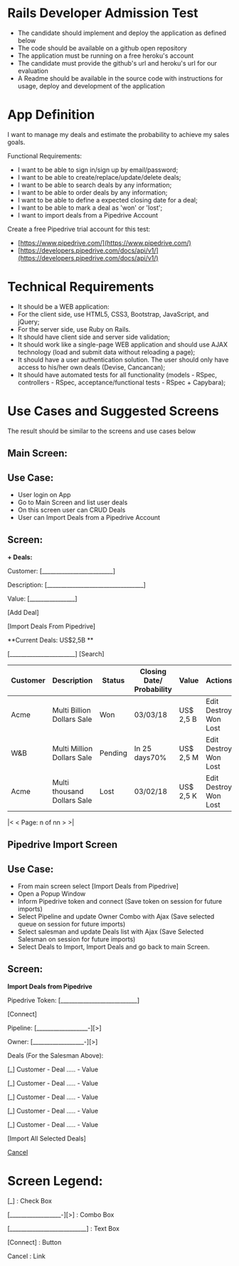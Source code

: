# Rails Developer Admission Test

- The candidate should implement  and deploy the application as defined below
- The code should be available on a github open repository
- The application must be running on a free heroku&#39;s account
- The candidate must provide the github&#39;s url and heroku&#39;s url for our evaluation
- A Readme should be available in the source code with instructions for usage, deploy and development of the application

# App Definition

I want to manage my deals and estimate the probability to achieve my sales goals.

Functional Requirements:

- I want to be able to sign in/sign up by email/password;
- I want to be able to create/replace/update/delete deals;
- I want to be able to search deals by any information;
- I want to be able to order deals by any information;
- I want to be able to define a expected closing date for a deal;
- I want to be able to mark a deal as &#39;won&#39; or &#39;lost&#39;;
- I want to import deals from a Pipedrive Account


Create a free Pipedrive trial account for this test:
- [https://www.pipedrive.com/](https://www.pipedrive.com/)
- [https://developers.pipedrive.com/docs/api/v1/](https://developers.pipedrive.com/docs/api/v1/)

# Technical Requirements

- It should be a WEB application:
- For the client side, use HTML5, CSS3, Bootstrap, JavaScript, and jQuery;
- For the server side, use Ruby on Rails.
- It should have client side and server side validation;
- It should work like a single-page WEB application and should use AJAX technology (load and submit data without reloading a page);
- It should have a user authentication solution. The user should only have access to his/her own deals (Devise, Cancancan);
- It should have automated tests for all functionality (models - RSpec, controllers - RSpec, acceptance/functional tests - RSpec + Capybara);

# Use Cases and Suggested Screens

The result should be similar to the screens and use cases below

## Main Screen:

## Use Case:

- User login on App
- Go to Main Screen and list user deals
- On this screen user can CRUD Deals
- User can Import Deals from a Pipedrive Account

## Screen:

**+ Deals:**

   Customer: [\_\_\_\_\_\_\_\_\_\_\_\_\_\_\_\_\_\_\_\_\_\_\_\_\_]

   Description: [\_\_\_\_\_\_\_\_\_\_\_\_\_\_\_\_\_\_\_\_\_\_\_\_\_\_\_\_\_\_\_\_\_\_]

   Value: [\_\_\_\_\_\_\_\_\_\_\_\_\_\_\_\_]

   [Add Deal]

   [Import Deals From Pipedrive]

**Current Deals: US$2,5B       **

[\_\_\_\_\_\_\_\_\_\_\_\_\_\_\_\_\_\_\_\_\_\_\_] [Search]

| Customer | Description | Status | Closing Date/ Probability | Value | Actions |
| --- | --- | --- | --- | --- | --- |
| Acme | Multi Billion Dollars Sale | Won | 03/03/18 | US$ 2,5 B | Edit Destroy Won Lost |
| W&amp;B | Multi Million Dollars Sale | Pending | In 25 days70% | US$ 2,5 M | Edit Destroy Won Lost |
| Acme | Multi thousand Dollars Sale | Lost | 03/02/18 | US$ 2,5 K | Edit Destroy Won Lost |

|&lt; &lt; Page: n of nn &gt; &gt;|

## Pipedrive Import Screen

## Use Case:

- From main screen select [Import Deals from Pipedrive]
- Open a Popup Window
- Inform Pipedrive token and connect (Save token on session for future imports)
- Select Pipeline and update Owner Combo with Ajax (Save selected queue on session for future imports)
- Select salesman and update Deals list with Ajax (Save Selected Salesman on session for future imports)
- Select Deals to Import, Import Deals and go back to main Screen.

## Screen:

**Import Deals from Pipedrive**

Pipedrive Token: [\_\_\_\_\_\_\_\_\_\_\_\_\_\_\_\_\_\_\_\_\_\_\_\_\_\_\_]

[Connect]

Pipeline: [\_\_\_\_\_\_\_\_\_\_\_\_\_\_\_\_\_\_-][&gt;]

Owner: [\_\_\_\_\_\_\_\_\_\_\_\_\_\_\_\_\_\_-][&gt;]

Deals (For the Salesman Above):

[\_] Customer - Deal ….. - Value

[\_] Customer - Deal ….. - Value

[\_] Customer - Deal ….. - Value

[\_] Customer - Deal ….. - Value

[\_] Customer - Deal ….. - Value

[Import All Selected Deals]

<u>Cancel</u>

# Screen Legend:


[\_] : Check Box

[\_\_\_\_\_\_\_\_\_\_\_\_\_\_\_\_\_\_-][&gt;]  : Combo Box

[\_\_\_\_\_\_\_\_\_\_\_\_\_\_\_\_\_\_\_\_\_\_\_\_\_\_\_]  : Text Box

[Connect]  : Button

Cancel    : Link
